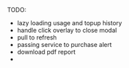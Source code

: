 TODO:
- lazy loading usage and topup history
- handle click overlay to close modal
- pull to refresh
- passing service to purchase alert
- download pdf report
-
